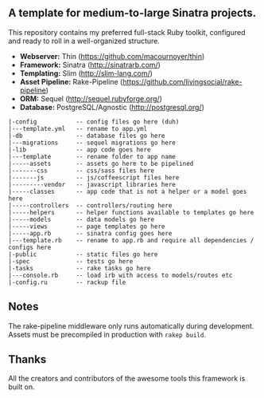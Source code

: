 ## A template for medium-to-large Sinatra projects.

This repository contains my preferred full-stack Ruby toolkit, configured and ready to roll in a well-organized structure.

* __Webserver:__ Thin (https://github.com/macournoyer/thin)
* __Framework:__ Sinatra (http://sinatrarb.com/)
* __Templating:__ Slim (http://slim-lang.com/)
* __Asset Pipeline:__ Rake-Pipeline (https://github.com/livingsocial/rake-pipeline)
* __ORM:__ Sequel (http://sequel.rubyforge.org/)
* __Database:__ PostgreSQL/Agnostic (http://postgresql.org/)


```
|-config           -- config files go here (duh)
|---template.yml   -- rename to app.yml
|-db               -- database files go here
|---migrations     -- sequel migrations go here
|-lib              -- app code goes here
|---template       -- rename folder to app name
|-----assets       -- assets go here to be pipelined
|-------css        -- css/sass files here
|-------js         -- js/coffeescript files here
|---------vendor   -- javascript libraries here
|-----classes      -- app code that is not a helper or a model goes here
|-----controllers  -- controllers/routing here
|-----helpers      -- helper functions available to templates go here
|-----models       -- data models go here
|-----views        -- page templates go here
|-----app.rb       -- sinatra config goes here
|---template.rb    -- rename to app.rb and require all dependencies / configs here
|-public           -- static files go here
|-spec             -- tests go here
|-tasks            -- rake tasks go here
|---console.rb     -- load irb with access to models/routes etc
|-config.ru        -- rackup file
```

## Notes

The rake-pipeline middleware only runs automatically during development.  Assets must be precompiled in production with `rakep build`.


## Thanks
All the creators and contributors of the awesome tools this framework is built on.
